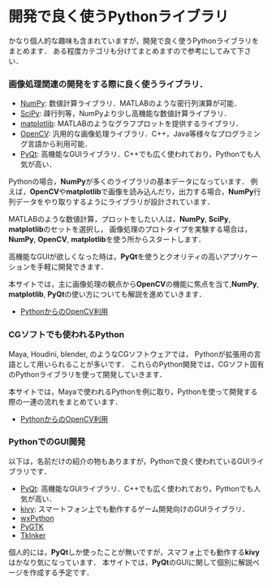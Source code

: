 開発で良く使うPythonライブラリ
====

かなり個人的な趣味も含まれていますが，開発で良く使うPythonライブラリをまとめます．
ある程度カテゴリも分けてまとめますので参考にしてみて下さい．

### 画像処理関連の開発をする際に良く使うライブラリ．

* [NumPy](http://www.numpy.org/): 数値計算ライブラリ．MATLABのような密行列演算が可能．
* [SciPy](https://www.scipy.org/): 疎行列等，NumPyより少し高機能な数値計算ライブラリ．
* [matplotlib](http://matplotlib.org/): MATLABのようなグラフプロットを提供するライブラリ．
* [OpenCV](https://opencv-python-tutroals.readthedocs.io/en/latest/py_tutorials/py_tutorials.html): 汎用的な画像処理ライブラリ．C++，Java等様々なプログラミング言語から利用可能．
* [PyQt](https://riverbankcomputing.com/software/pyqt/intro): 高機能なGUIライブラリ．C++でも広く使われており，Pythonでも人気が高い．

Pythonの場合，**NumPy**が多くのライブラリの基本データになっています．
例えば，**OpenCV**や**matplotlib**で画像を読み込んだり，出力する場合，**NumPy**行列データをやり取りするようにライブラリが設計されています．

MATLABのような数値計算，プロットをしたい人は，**NumPy**, **SciPy**, **matplotlib**のセットを選択し，
画像処理のプロトタイプを実験する場合は，**NumPy**, **OpenCV**, **matplotlib**を使う所からスタートします．

高機能なGUIが欲しくなった時は，**PyQt**を使うとクオリティの高いアプリケーションを手軽に開発できます．

本サイトでは，主に画像処理の観点から**OpenCV**の機能に焦点を当て,**NumPy**, **matplotlib**, **PyQt**の使い方についても解説を進めていきます．

* [PythonからのOpenCV利用](../opencv/opencv.md)

### CGソフトでも使われるPython

Maya, Houdini, blender, のようなCGソフトウェアでは，
Pythonが拡張用の言語として用いられることが多いです．
これらのPython開発では，CGソフト固有のPythonライブラリを使って開発していきます．

本サイトでは，Mayaで使われるPythonを例に取り，Pythonを使って開発する際の一連の流れをまとめています．

* [PythonからのOpenCV利用](../maya/mayapy.md)

### PythonでのGUI開発

以下は，名前だけの紹介の物もありますが，Pythonで良く使われているGUIライブラリです．

* [PyQt](https://riverbankcomputing.com/software/pyqt/intro): 高機能なGUIライブラリ．C++でも広く使われており，Pythonでも人気が高い．
* [kivy](https://kivy.org/#home): スマートフォン上でも動作するゲーム開発向けのGUIライブラリ．
* [wxPython](https://www.wxpython.org/)
* [PyGTK](http://www.pygtk.org/)
* [TkInker](http://docs.python.jp/2/library/tkinter.html)

個人的には，**PyQt**しか使ったことが無いですが，スマフォ上でも動作する**kivy**はかなり気になっています．
本サイトでは，**PyQt**のGUIに関して個別に解説ページを作成する予定です．